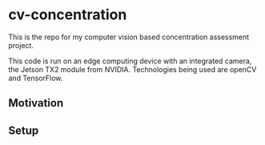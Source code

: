 # cv-concentration

This is the repo for my computer vision based concentration assessment project.

This code is run on an edge computing device with an integrated camera, the Jetson TX2 module from NVIDIA. Technologies being used are openCV and TensorFlow.

## Motivation

## Setup
